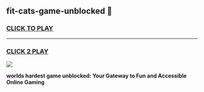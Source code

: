 
## fit-cats-game-unblocked 👋
<h3>
<a href="https://premium.freeplayer.one?title=fit-cats-game-unblocked&ref=14F">CLICK TO PLAY</a></h3>
<hr>

<h3>
<a href="https://premium.freeplayer.one?title=fit-cats-game-unblocked&ref=14F">CLICK 2 PLAY</a>
  
</h3>

<a href="https://premium.freeplayer.one?title=fit-cats-game-unblocked&ref=12F/"><img src="https://clearcache.store/games.png"></a>


**worlds hardest game unblocked: Your Gateway to Fun and Accessible Online Gaming**
